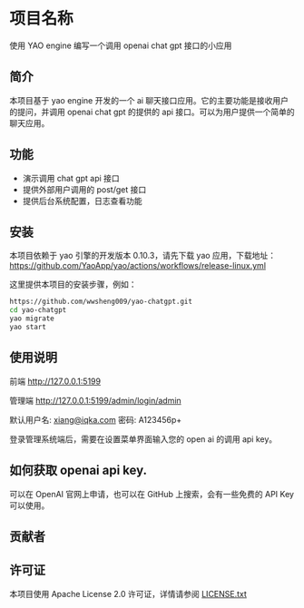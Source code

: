 # 项目名称

使用 YAO engine 编写一个调用 openai chat gpt 接口的小应用

## 简介

本项目基于 yao engine 开发的一个 ai 聊天接口应用。它的主要功能是接收用户的提问，并调用 openai chat gpt 的提供的 api 接口。可以为用户提供一个简单的聊天应用。

## 功能

- 演示调用 chat gpt api 接口
- 提供外部用户调用的 post/get 接口
- 提供后台系统配置，日志查看功能

## 安装

本项目依赖于 yao 引擎的开发版本 0.10.3，请先下载 yao 应用，下载地址：
https://github.com/YaoApp/yao/actions/workflows/release-linux.yml

这里提供本项目的安装步骤，例如：

```sh
https://github.com/wwsheng009/yao-chatgpt.git
cd yao-chatgpt
yao migrate
yao start
```

## 使用说明

前端
http://127.0.0.1:5199

管理端
http://127.0.0.1:5199/admin/login/admin

默认用户名:
xiang@iqka.com
密码:
A123456p+

登录管理系统端后，需要在设置菜单界面输入您的 open ai 的调用 api key。

## 如何获取 openai api key.

可以在 OpenAI 官网上申请，也可以在 GitHub 上搜索，会有一些免费的 API Key 可以使用。

## 贡献者

## 许可证

本项目使用 Apache License 2.0 许可证，详情请参阅 [LICENSE.txt](LICENSE.txt)
